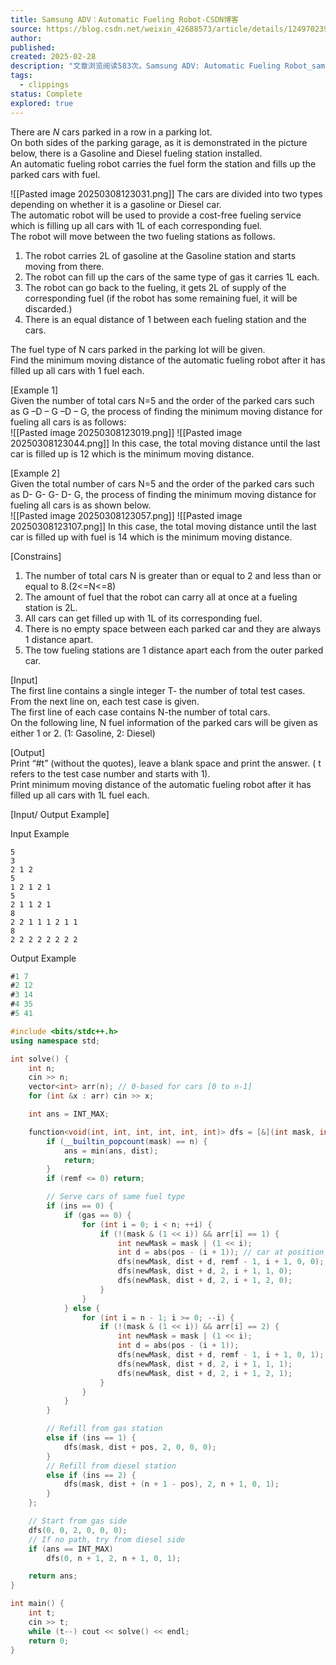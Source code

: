 ```yaml
---
title: Samsung ADV：Automatic Fueling Robot-CSDN博客
source: https://blog.csdn.net/weixin_42688573/article/details/124970239
author: 
published: 
created: 2025-02-28
description: "文章浏览阅读583次。Samsung ADV: Automatic Fueling Robot_samsung adv"
tags:
  - clippings
status: Complete
explored: true
---
```

There are $N$ cars parked in a row in a parking lot.  
On both sides of the parking garage, as it is demonstrated in the picture below, there is a Gasoline and Diesel fueling station installed.  
An automatic fueling robot carries the fuel form the station and fills up the parked cars with fuel.

![[Pasted image 20250308123031.png]]
The cars are divided into two types depending on whether it is a gasoline or Diesel car.  
The automatic robot will be used to provide a cost-free fueling service which is filling up all cars with 1L of each corresponding fuel.  
The robot will move between the two fueling stations as follows.

1. The robot carries 2L of gasoline at the Gasoline station and starts moving from there.
2. The robot can fill up the cars of the same type of gas it carries 1L each.
3. The robot can go back to the fueling, it gets 2L of supply of the corresponding fuel (if the robot has some remaining fuel, it will be discarded.)
4. There is an equal distance of 1 between each fueling station and the cars.

The fuel type of N cars parked in the parking lot will be given.  
Find the minimum moving distance of the automatic fueling robot after it has filled up all cars with 1 fuel each.

\[Example 1\]  
Given the number of total cars N=5 and the order of the parked cars such as G –D – G –D – G, the process of finding the minimum moving distance for fueling all cars is as follows:  
![[Pasted image 20250308123019.png]]
![[Pasted image 20250308123044.png]]
In this case, the total moving distance until the last car is filled up is 12 which is the minimum moving distance.

\[Example 2\]  
Given the total number of cars N=5 and the order of the parked cars such as D- G- G- D- G, the process of finding the minimum moving distance for fueling all cars is as shown below.  
![[Pasted image 20250308123057.png]]
![[Pasted image 20250308123107.png]]
In this case, the total moving distance until the last car is filled up with fuel is 14 which is the minimum moving distance.

\[Constrains\]

1. The number of total cars N is greater than or equal to 2 and less than or equal to 8.(2<=N<=8)
2. The amount of fuel that the robot can carry all at once at a fueling station is 2L.
3. All cars can get filled up with 1L of its corresponding fuel.
4. There is no empty space between each parked car and they are always 1 distance apart.
5. The tow fueling stations are 1 distance apart each from the outer parked car.

\[Input\]  
The first line contains a single integer T- the number of total test cases.  
From the next line on, each test case is given.  
The first line of each case contains N-the number of total cars.  
On the following line, N fuel information of the parked cars will be given as either 1 or 2. (1: Gasoline, 2: Diesel)

\[Output\]  
Print “#t” (without the quotes), leave a blank space and print the answer. ( t refers to the test case number and starts with 1).  
Print minimum moving distance of the automatic fueling robot after it has filled up all cars with 1L fuel each.

\[Input/ Output Example\]

Input Example

```
5
3
2 1 2
5
1 2 1 2 1
5
2 1 1 2 1
8
2 2 1 1 1 2 1 1
8
2 2 2 2 2 2 2 2
```

Output Example

```java
#1 7
#2 12
#3 14
#4 35
#5 41
```

```cpp
#include <bits/stdc++.h>
using namespace std;

int solve() {
    int n;
    cin >> n;
    vector<int> arr(n); // 0-based for cars [0 to n-1]
    for (int &x : arr) cin >> x;

    int ans = INT_MAX;

    function<void(int, int, int, int, int, int)> dfs = [&](int mask, int dist, int remf, int pos, int ins, int gas) {
        if (__builtin_popcount(mask) == n) {
            ans = min(ans, dist);
            return;
        }
        if (remf <= 0) return;

        // Serve cars of same fuel type
        if (ins == 0) {
            if (gas == 0) {
                for (int i = 0; i < n; ++i) {
                    if (!(mask & (1 << i)) && arr[i] == 1) {
                        int newMask = mask | (1 << i);
                        int d = abs(pos - (i + 1)); // car at position i+1
                        dfs(newMask, dist + d, remf - 1, i + 1, 0, 0);
                        dfs(newMask, dist + d, 2, i + 1, 1, 0);
                        dfs(newMask, dist + d, 2, i + 1, 2, 0);
                    }
                }
            } else {
                for (int i = n - 1; i >= 0; --i) {
                    if (!(mask & (1 << i)) && arr[i] == 2) {
                        int newMask = mask | (1 << i);
                        int d = abs(pos - (i + 1));
                        dfs(newMask, dist + d, remf - 1, i + 1, 0, 1);
                        dfs(newMask, dist + d, 2, i + 1, 1, 1);
                        dfs(newMask, dist + d, 2, i + 1, 2, 1);
                    }
                }
            }
        }

        // Refill from gas station
        else if (ins == 1) {
            dfs(mask, dist + pos, 2, 0, 0, 0);
        }
        // Refill from diesel station
        else if (ins == 2) {
            dfs(mask, dist + (n + 1 - pos), 2, n + 1, 0, 1);
        }
    };

    // Start from gas side
    dfs(0, 0, 2, 0, 0, 0);
    // If no path, try from diesel side
    if (ans == INT_MAX)
        dfs(0, n + 1, 2, n + 1, 0, 1);

    return ans;
}

int main() {
    int t;
    cin >> t;
    while (t--) cout << solve() << endl;
    return 0;
}

```